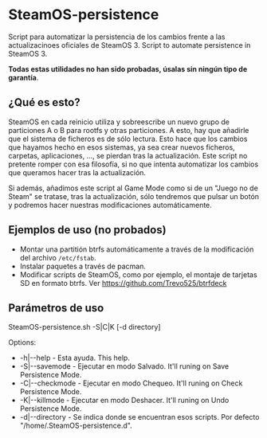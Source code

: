 # SteamOS-persistence
Script para automatizar la persistencia de los cambios frente a las actualizacinoes oficiales de SteamOS 3. Script to automate persistence in SteamOS 3.

**Todas estas utilidades no han sido probadas, úsalas sin ningún tipo de garantía**.

## ¿Qué es esto?
SteamOS en cada reinicio utiliza y sobreescribe un nuevo grupo de particiones A o B para rootfs y otras particiones. A esto, hay que añadirle que el sistema de ficheros es de sólo lectura. Esto hace que los cambios que hayamos hecho en esos sistemas, ya sea crear nuevos ficheros, carpetas, aplicaciones, ..., se pierdan tras la actualización. Este script no pretente romper con esa filosofía, si no que intenta automatizar los cambios que queramos hacer tras la actualización.

Si además, añadimos este script al Game Mode como si de un "Juego no de Steam" se tratase, tras la actualización, sólo tendremos que pulsar un botón y podremos hacer nuestras modificaciones automáticamente.

## Ejemplos de uso (no probados)
- Montar una partitión btrfs automáticamente a través de la modificación del archivo `/etc/fstab`.
- Instalar paquetes a través de pacman.
- Modificar scripts de SteamOS, como por ejemplo, el montaje de tarjetas SD en formato btrfs. Ver https://github.com/Trevo525/btrfdeck

## Parámetros de uso
SteamOS-persistence.sh -S|C|K [-d directory]

Options:
- -h|--help - Esta ayuda. This help.
- -S|--savemode - Ejecutar en modo Salvado. It'll runing on Save Persistence Mode.
- -C|--checkmode - Ejecutar en modo Chequeo. It'll runing on Check Persistence Mode.
- -K|--killmode - Ejecutar en modo Deshacer. It'll runing on Undo Persistence Mode.
- -d|--directory - Se indica donde se encuentran esos scripts. Por defecto "/home/.SteamOS-persistence.d".
